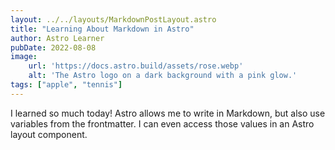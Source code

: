 ```yaml
---
layout: ../../layouts/MarkdownPostLayout.astro
title: "Learning About Markdown in Astro"
author: Astro Learner
pubDate: 2022-08-08
image:
    url: 'https://docs.astro.build/assets/rose.webp'
    alt: 'The Astro logo on a dark background with a pink glow.'
tags: ["apple", "tennis"]
---
```

I learned so much today! Astro allows me to write in Markdown, but also use variables from the frontmatter. I can even access those values in an Astro layout component.